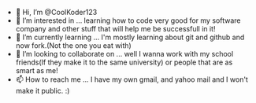 - 👋 Hi, I’m @CoolKoder123
- 👀 I’m interested in ... learning how to code very good for my software company and other stuff that will help me be successfull in it!
- 🌱 I’m currently learning ... I'm mostly learning about git and github and now fork.(Not the one you eat with)
- 💞️ I’m looking to collaborate on ... well I wanna work with my school friends(If they make it to the same university) or people that are as smart as me!
- 📫 How to reach me ... I have my own gmail, and yahoo mail and I won't make it public. :)

<!---
CoolKoder123/CoolKoder123 is a ✨ special ✨ repository because its `README.md` (this file) appears on your GitHub profile.
You can click the Preview link to take a look at your changes.
--->
